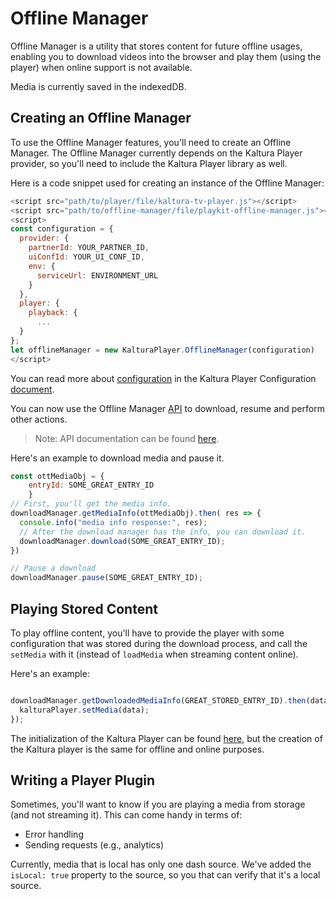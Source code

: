 # Offline Manager  

Offline Manager is a utility that stores content for future offline usages, enabling you to download videos into the browser and play them (using the player) when online support is not available.

Media is currently saved in the indexedDB.


## Creating an Offline Manager  

To use the Offline Manager features, you'll need to create an Offline Manager. The Offline Manager currently depends on the Kaltura Player provider, so you'll need to include the Kaltura Player library as well.

Here is a code snippet used for creating an instance of the Offline Manager:

```javascript
<script src="path/to/player/file/kaltura-tv-player.js"></script>
<script src="path/to/offline-manager/file/playkit-offline-manager.js"></script>
<script>
const configuration = {
  provider: {
    partnerId: YOUR_PARTNER_ID,
    uiConfId: YOUR_UI_CONF_ID,
    env: {
      serviceUrl: ENVIRONMENT_URL
	}
  },
  player: {
    playback: {
      ...
  }
};
let offlineManager = new KalturaPlayer.OfflineManager(configuration)
</script>
```

You can read more about [configuration](https://github.com/kaltura/kaltura-player-js/blob/master/docs/configuration.md) in the Kaltura Player Configuration [document](https://github.com/kaltura/kaltura-player-js/blob/master/docs/configuration.md).

You can now use the Offline Manager [API](./api.md) to download, resume and perform other actions.

> Note: API documentation can be found [here](./api.md).

Here's an example to download media and pause it.

```javascript
const ottMediaObj = {
	entryId: SOME_GREAT_ENTRY_ID
	}
// First, you'll get the media info.
downloadManager.getMediaInfo(ottMediaObj).then( res => {
  console.info("media info response:", res);
  // After the download manager has the info, you can download it.
  downloadManager.download(SOME_GREAT_ENTRY_ID);
})

// Pause a download
downloadManager.pause(SOME_GREAT_ENTRY_ID);
```

## Playing Stored Content
To play offline content, you'll have to provide the player with some configuration that was stored during the download process, and call the `setMedia` with it (instead of `loadMedia` when streaming content online).

Here's an example:
```javascript

downloadManager.getDownloadedMediaInfo(GREAT_STORED_ENTRY_ID).then(data=>{
  kalturaPlayer.setMedia(data);
});
```
The initialization of the Kaltura Player can be found [here](https://github.com/kaltura/kaltura-player-js/blob/master/docs/configuration.md), but the creation of the Kaltura player is the same for offline and online purposes.

## Writing a Player Plugin

Sometimes, you'll want to know if you are playing a media from storage (and not streaming it). This can come handy in terms of:

 - Error handling
 - Sending requests (e.g., analytics)

Currently, media that is local has only one dash source.
We've added the `isLocal: true` property to the source, so you that can verify that it's a local source.

